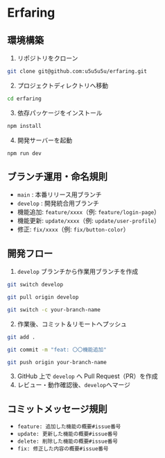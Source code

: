 # Erfaring

## 環境構築

1. リポジトリをクローン
```bash
git clone git@github.com:u5u5u5u/erfaring.git
```

2. プロジェクトディレクトリへ移動
```bash
cd erfaring
```

3. 依存パッケージをインストール
```bash
npm install
```

4. 開発サーバーを起動
```bash
npm run dev
```

## ブランチ運用・命名規則

- `main` : 本番リリース用ブランチ
- `develop` : 開発統合用ブランチ
- 機能追加: `feature/xxxx`（例: `feature/login-page`）
- 機能更新: `update/xxxx`（例: `update/user-profile`）
- 修正: `fix/xxxx`（例: `fix/button-color`）

## 開発フロー

1. `develop` ブランチから作業用ブランチを作成

```bash
git switch develop
```

```bash
git pull origin develop
```

```bash
git switch -c your-branch-name
```

2. 作業後、コミット＆リモートへプッシュ

```bash
git add .
```

```bash
git commit -m "feat: 〇〇機能追加"
```

```bash
git push origin your-branch-name
```

3. GitHub 上で `develop` へ Pull Request（PR）を作成
4. レビュー・動作確認後、`develop`へマージ

## コミットメッセージ規則

- `feature: 追加した機能の概要#issue番号`
- `update: 更新した機能の概要#issue番号`
- `delete: 削除した機能の概要#issue番号`
- `fix: 修正した内容の概要#issue番号` 
